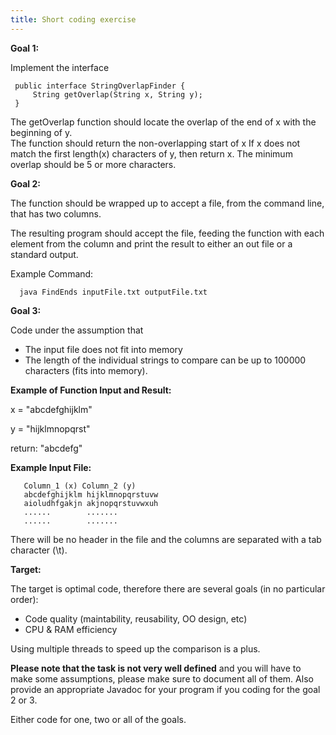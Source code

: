 ```yaml
---
title: Short coding exercise
---
```


**Goal 1:**

Implement the interface

` public interface StringOverlapFinder {`  
`     String getOverlap(String x, String y);`  
` }`

The getOverlap function should locate the overlap of the end of x with
the beginning of y.  
The function should return the non-overlapping start of x If x does not
match the first length(x) characters of y, then return x. The minimum
overlap should be 5 or more characters.

**Goal 2:**

The function should be wrapped up to accept a file, from the command
line, that has two columns.

The resulting program should accept the file, feeding the function with
each element from the column and print the result to either an out file
or a standard output.

Example Command:

`  java FindEnds inputFile.txt outputFile.txt`

**Goal 3:**

Code under the assumption that

-   The input file does not fit into memory
-   The length of the individual strings to compare can be up to 100000
    characters (fits into memory).

**Example of Function Input and Result:**

x = "abcdefghijklm"

y = "hijklmnopqrst"

return: "abcdefg"

**Example Input File:**

`   Column_1 (x) Column_2 (y)`  
`   abcdefghijklm hijklmnopqrstuvw`  
`   aioludhfgakjn akjnopqrstuvwxuh`  
`   ......        .......`  
`   ......        .......`

There will be no header in the file and the columns are separated with a
tab character (\\t).

**Target:**

The target is optimal code, therefore there are several goals (in no
particular order):

-   Code quality (maintability, reusability, OO design, etc)
-   CPU & RAM efficiency

Using multiple threads to speed up the comparison is a plus.

**Please note that the task is not very well defined** and you will have
to make some assumptions, please make sure to document all of them. Also
provide an appropriate Javadoc for your program if you coding for the
goal 2 or 3.

Either code for one, two or all of the goals.
